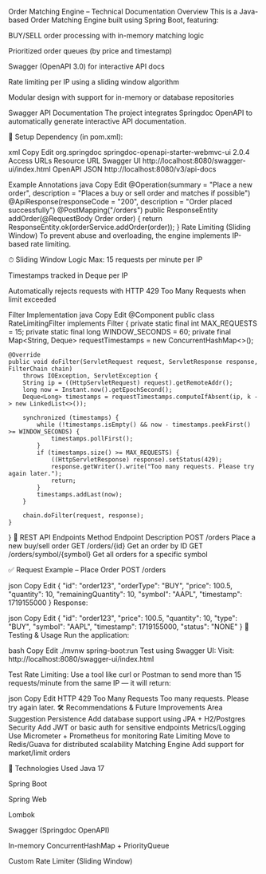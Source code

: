  Order Matching Engine – Technical Documentation
 Overview
This is a Java-based Order Matching Engine built using Spring Boot, featuring:

BUY/SELL order processing with in-memory matching logic

Prioritized order queues (by price and timestamp)

Swagger (OpenAPI 3.0) for interactive API docs

Rate limiting per IP using a sliding window algorithm

Modular design with support for in-memory or database repositories

 Swagger API Documentation
The project integrates Springdoc OpenAPI to automatically generate interactive API documentation.

🔧 Setup
Dependency (in pom.xml):

xml
Copy
Edit
<dependency>
    <groupId>org.springdoc</groupId>
    <artifactId>springdoc-openapi-starter-webmvc-ui</artifactId>
    <version>2.0.4</version>
</dependency>
 Access URLs
Resource	URL
Swagger UI	http://localhost:8080/swagger-ui/index.html
OpenAPI JSON	http://localhost:8080/v3/api-docs

 Example Annotations
java
Copy
Edit
@Operation(summary = "Place a new order", description = "Places a buy or sell order and matches if possible")
@ApiResponse(responseCode = "200", description = "Order placed successfully")
@PostMapping("/orders")
public ResponseEntity<OrderDto> addOrder(@RequestBody Order order) {
    return ResponseEntity.ok(orderService.addOrder(order));
}
 Rate Limiting (Sliding Window)
To prevent abuse and overloading, the engine implements IP-based rate limiting.

⏱ Sliding Window Logic
Max: 15 requests per minute per IP

Timestamps tracked in Deque<Long> per IP

Automatically rejects requests with HTTP 429 Too Many Requests when limit exceeded

 Filter Implementation
java
Copy
Edit
@Component
public class RateLimitingFilter implements Filter {
    private static final int MAX_REQUESTS = 15;
    private static final long WINDOW_SECONDS = 60;
    private final Map<String, Deque<Long>> requestTimestamps = new ConcurrentHashMap<>();

    @Override
    public void doFilter(ServletRequest request, ServletResponse response, FilterChain chain)
        throws IOException, ServletException {
        String ip = ((HttpServletRequest) request).getRemoteAddr();
        long now = Instant.now().getEpochSecond();
        Deque<Long> timestamps = requestTimestamps.computeIfAbsent(ip, k -> new LinkedList<>());

        synchronized (timestamps) {
            while (!timestamps.isEmpty() && now - timestamps.peekFirst() >= WINDOW_SECONDS) {
                timestamps.pollFirst();
            }
            if (timestamps.size() >= MAX_REQUESTS) {
                ((HttpServletResponse) response).setStatus(429);
                response.getWriter().write("Too many requests. Please try again later.");
                return;
            }
            timestamps.addLast(now);
        }

        chain.doFilter(request, response);
    }
}
🔗 REST API Endpoints
Method	Endpoint	Description
POST	/orders	Place a new buy/sell order
GET	/orders/{id}	Get an order by ID
GET	/orders/symbol/{symbol}	Get all orders for a specific symbol

✅ Request Example – Place Order
POST /orders

json
Copy
Edit
{
  "id": "order123",
  "orderType": "BUY",
  "price": 100.5,
  "quantity": 10,
  "remainingQuantity": 10,
  "symbol": "AAPL",
  "timestamp": 1719155000
}
Response:

json
Copy
Edit
{
  "id": "order123",
  "price": 100.5,
  "quantity": 10,
  "type": "BUY",
  "symbol": "AAPL",
  "timestamp": 1719155000,
  "status": "NONE"
}
🧪 Testing & Usage
Run the application:

bash
Copy
Edit
./mvnw spring-boot:run
Test using Swagger UI:
Visit: http://localhost:8080/swagger-ui/index.html

Test Rate Limiting:
Use a tool like curl or Postman to send more than 15 requests/minute from the same IP — it will return:

json
Copy
Edit
HTTP 429 Too Many Requests
Too many requests. Please try again later.
🛠 Recommendations & Future Improvements
Area	Suggestion
Persistence	Add database support using JPA + H2/Postgres
Security	Add JWT or basic auth for sensitive endpoints
Metrics/Logging	Use Micrometer + Prometheus for monitoring
Rate Limiting	Move to Redis/Guava for distributed scalability
Matching Engine	Add support for market/limit orders

📎 Technologies Used
Java 17

Spring Boot

Spring Web

Lombok

Swagger (Springdoc OpenAPI)

In-memory ConcurrentHashMap + PriorityQueue

Custom Rate Limiter (Sliding Window)

